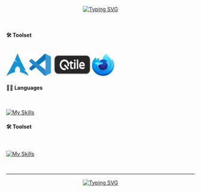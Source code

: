 <p align="center">
  <a href="https://git.io/typing-svg"><img src="https://readme-typing-svg.demolab.com?font=Cascadia+Code&weight=500&size=35&duration=2000&pause=800&color=ADD8E6&center=true&vCenter=true&width=435&lines=Hi+There!+%F0%9F%91%8B;I'm+Mohammed+Jabbar" alt="Typing SVG" /></a>
</p>
<br/>

#### 🛠️ Toolset

<br/>
<div>
    <img src="./arch.svg" height="60" width="60"><img src="./code.svg" height="60" width="60">  <img src="./qtile.png" height="60" width="105"><img src="./firefox.svg" height="60" width="60"> 
</div>

#### 👨‍💻 Languages

<br/>

[![My Skills](https://skillicons.dev/icons?i=ts,php,nodejs,mysql,mongodb)](https://skillicons.dev)

#### 🛠️ Toolset

<br/>

[![My Skills](https://skillicons.dev/icons?i=react,nextjs,tailwind,bootstrap)](https://skillicons.dev)

<br/><hr/>

<p align="center">
  <a href="https://git.io/typing-svg"><img src="https://readme-typing-svg.demolab.com?font=Cascadia+Code&weight=500&size=22&duration=2000&pause=800&color=ADD8E6&center=true&vCenter=true&width=435&lines=Thanks+for+visiting!+%E2%9C%8C%EF%B8%8F;Shoot+me+a+message+on+Telegram;Always+learning%2C+never+not+growing;Full-stack%3F+more+like+full-snack;Teamwork+makes+the+dream+work" alt="Typing SVG" /></a>
</p>
